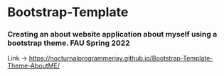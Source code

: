 # Bootstrap-Template 
### Creating an about website application about myself using a bootstrap theme. FAU Spring 2022
Link -> https://nocturnalprogrammerjay.github.io/Bootstrap-Template-Theme-AboutME/
